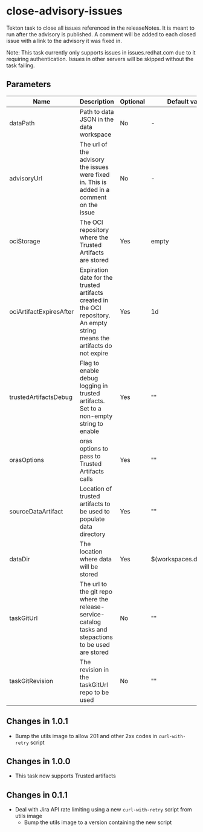 # close-advisory-issues

Tekton task to close all issues referenced in the releaseNotes. It is meant to run after the advisory is published.
A comment will be added to each closed issue with a link to the advisory it was fixed in.

Note: This task currently only supports issues in issues.redhat.com due to it requiring authentication.
Issues in other servers will be skipped without the task failing.

## Parameters

| Name                    | Description                                                                                                                | Optional | Default value           |
|-------------------------|----------------------------------------------------------------------------------------------------------------------------|----------|-------------------------|
| dataPath                | Path to data JSON in the data workspace                                                                                    | No       | -                       |
| advisoryUrl             | The url of the advisory the issues were fixed in. This is added in a comment on the issue                                  | No       | -                       |
| ociStorage              | The OCI repository where the Trusted Artifacts are stored                                                                  | Yes      | empty                   |
| ociArtifactExpiresAfter | Expiration date for the trusted artifacts created in the OCI repository. An empty string means the artifacts do not expire | Yes      | 1d                      |
| trustedArtifactsDebug   | Flag to enable debug logging in trusted artifacts. Set to a non-empty string to enable                                     | Yes      | ""                      |
| orasOptions             | oras options to pass to Trusted Artifacts calls                                                                            | Yes      | ""                      |
| sourceDataArtifact      | Location of trusted artifacts to be used to populate data directory                                                        | Yes      | ""                      |
| dataDir                 | The location where data will be stored                                                                                     | Yes      | $(workspaces.data.path) |
| taskGitUrl              | The url to the git repo where the release-service-catalog tasks and stepactions to be used are stored                      | No       | ""                      |
| taskGitRevision         | The revision in the taskGitUrl repo to be used                                                                             | No       | ""                      |

## Changes in 1.0.1
* Bump the utils image to allow 201 and other 2xx codes in `curl-with-retry` script

## Changes in 1.0.0
* This task now supports Trusted artifacts

## Changes in 0.1.1
* Deal with Jira API rate limiting using a new `curl-with-retry` script from utils image
  * Bump the utils image to a version containing the new script
